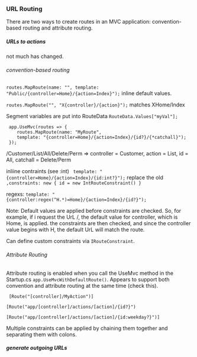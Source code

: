 ### URL Routing

 There are two ways to create routes in an MVC application: convention-based routing and attribute routing. 

##### URLs to actions

not much has changed.

###### convention-based routing

` routes.MapRoute(name: "", template: "Public/{controller=Home}/{action=Index}"); ` inline default values.

`routes.MapRoute("", "X{controller}/{action}");` matches XHome/Index

Segment variables are put into RouteData `RouteData.Values["myVal"]; `

```
 app.UseMvc(routes => { 
    routes.MapRoute(name: "MyRoute",
    template: "{controller=Home}/{action=Index}/{id?}/{*catchall}");
 }); 
```
/Customer/List/All/Delete/Perm => controller = Customer, action = List, id = All, catchall = Delete/Perm

inliine contraints (see :int) ` template: "{controller=Home}/{action=Index}/{id:int?}");` 
replace the old `,constraints: new { id = new IntRouteConstraint() }`

regexs: `template: "{controller:regex(^H.*)=Home}/{action=Index}/{id?}");`

Note: Default values are applied before constraints are checked. 
So, for example, if i request the UrL /, the default value for controller, which is Home, is applied. 
the constraints are then checked, and since the controller value begins with H, 
the default UrL will match the route.

Can define custom constraints via `IRouteConstraint`.

###### Attribute Routing

Attribute routing is enabled when you call the UseMvc method in the Startup.cs `app.UseMvcWithDefaultRoute()`. 
Appears to support both convention and attribute routing at the same time (check this).

` [Route("[controller]/MyAction")]`

`[Route("app/[controller]/actions/[action]/{id?}")`

`[Route("app/[controller]/actions/[action]/{id:weekday?}")]`

 Multiple constraints can be applied by chaining them together and separating them with colons.

 ##### generate outgoing URLs 



